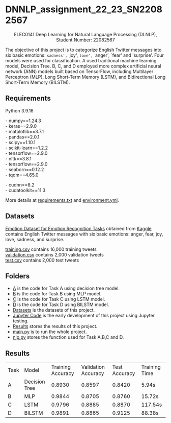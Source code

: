 # DNNLP_assignment_22_23_SN22082567

<p align="center">ELEC0141 Deep Learning for Natural Language Processing (DLNLP), Student Number: 22082567</p>

The objective of this project is to categorize English Twitter messages into six basic emotions: `sadness', `joy', `love', `anger', `fear' and 'surprise'. Four models were used for classification. A used traditional machine learning model, Decision Tree. B, C, and D employed more complex artificial neural network (ANN) models built based on TensorFlow, including Multilayer Perceptron (MLP), Long Short-Term Memory (LSTM), and Bidirectional Long Short-Term Memory (BILSTM).

## Requirements
Python 3.9.16

  \- numpy==1.24.3   
  \- keras==2.9.0  
  \- matplotlib==3.7.1  
  \- pandas==2.0.1  
  \- scipy==1.10.1  
  \- scikit-learn==1.2.2  
  \- tensorflow==2.9.0  
  \- nltk==3.8.1  
  \- tensorflow==2.9.0  
  \- seaborn==0.12.2  
  \- tqdm==4.65.0
  
  \- cudnn==8.2  
  \- cudatoolkit==11.3  
  
More details at [requirements.txt](https://github.com/Ys1ong/DLNLP_23_SN22082567/blob/main/requirement.txt) and [environment.yml](https://github.com/Ys1ong/DLNLP_23_SN22082567/blob/main/environment.yml).

## Datasets
[Emotion Dataset for Emotion Recognition Tasks](https://github.com/Ys1ong/DLNLP_23_SN22082567/blob/main/Datasets) obtained from [Kaggle](https://www.kaggle.com/datasets/parulpandey/emotion-dataset) contains English Twitter messages with six basic emotions: anger, fear, joy, love, sadness, and surprise.

[training.csv](https://github.com/Ys1ong/DLNLP_23_SN22082567/blob/main/Datasets/training.csv) contains 16,000 training tweets  
[validation.csv](https://github.com/Ys1ong/DLNLP_23_SN22082567/blob/main/Datasets/validation.csv) contains 2,000 validation tweets  
[test.csv](https://github.com/Ys1ong/DLNLP_23_SN22082567/blob/main/Datasets/test.csv) contains 2,000 test tweets  

## Folders
- [A](https://github.com/Ys1ong/DLNLP_23_SN22082567/tree/main/A) is the code for Task A using decision tree model.  
- [B](https://github.com/Ys1ong/DLNLP_23_SN22082567/tree/main/B) is the code for Task B using MLP model.  
- [C](https://github.com/Ys1ong/DLNLP_23_SN22082567/tree/main/C) is the code for Task C using LSTM model.  
- [D](https://github.com/Ys1ong/DLNLP_23_SN22082567/tree/main/C) is the code for Task D using BILSTM model.  
- [Datasets](https://github.com/Ys1ong/DLNLP_23_SN22082567/tree/main/Datasets) is the datasets of this project.  
- [Jupyter Code](https://github.com/Ys1ong/DLNLP_23_SN22082567/tree/main/Jupyter%20Code) is the early development of this project using Jupyter testing.  
- [Results](https://github.com/Ys1ong/DLNLP_23_SN22082567/tree/main/Results) stores the results of this project.  
- [main.py](https://github.com/Ys1ong/DLNLP_23_SN22082567/blob/main/main.py) is to run the whole project.  
- [nlp.py](https://github.com/Ys1ong/DLNLP_23_SN22082567/blob/main/NLP.py) stores the function used for Task A,B,C and D.  

## Results
<table>
  <tr>
    <td>Task</td>
    <td>Model</td>
    <td>Training Accuracy</td>
    <td>Validation Accuracy</td>
    <td>Test Accuracy</td>
    <td>Training Time</td>
  </tr>
  <tr>
    <td>A</td>
    <td>Decision Tree</td>
    <td>0.8930</td>
    <td>0.8597</td>
    <td>0.8420</td>
    <td>5.94s</td>
  </tr>
  <tr>
    <td>B</td>
    <td>MLP</td>
    <td>0.9844</td>
    <td>0.8705</td>
    <td>0.8760</td>
    <td>15.72s</td>
  </tr>
  <tr>
    <td>C</td>
    <td>LSTM</td>
    <td>0.9796</td>
    <td>0.8885</td>
    <td>0.8870</td>
    <td>117.54s</td>
  </tr>
  <tr>
    <td>D</td>
    <td>BILSTM</td>
    <td>0.9891</td>
    <td>0.8865</td>
    <td>0.9125</td>
    <td>88.38s</td>
  </tr>
</table>
